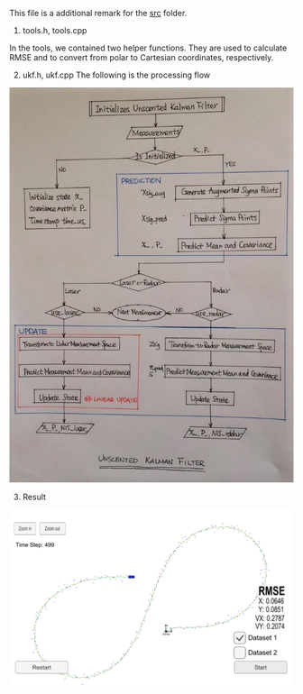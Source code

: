 This file is a additional remark for the [src](https://github.com/fangchun007/CarND-Unscented-Kalman-Filter-Project) folder.

1.  tools.h, tools.cpp

In the tools, we contained two helper functions. They are used to calculate RMSE and to convert from polar to Cartesian coordinates, respectively.

2. ukf.h, ukf.cpp
The following is the processing flow

[//]: # (Image References)
[image1]: ./UFK_processingFlow.jpeg
[image2]: ./Result_pic.png

![alt text][image1]

3. Result

![alt_text][image2]
